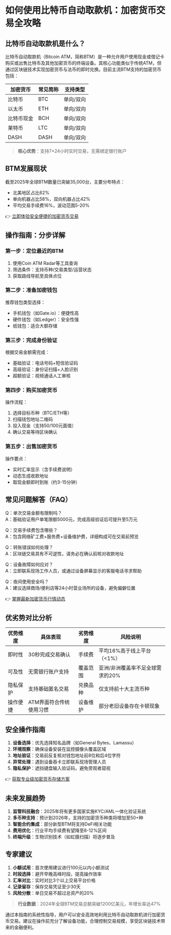 # 如何使用比特币自动取款机：加密货币交易全攻略

## 比特币自动取款机是什么？

比特币自动取款机（Bitcoin ATM，简称BTM）是一种允许用户使用现金或借记卡购买或出售比特币及其他加密货币的终端设备。其核心功能类似于传统ATM，但通过区块链技术实现加密货币与法币的即时兑换。目前主流BTM支持的加密货币包括：

| 加密货币 | 常见简称 | 支持类型 |
|---------|---------|---------|
| 比特币   | BTC     | 单向/双向 |
| 以太币   | ETH     | 单向/双向 |
| 比特币现金 | BCH     | 单向/双向 |
| 莱特币   | LTC     | 单向/双向 |
| DASH    | DASH    | 单向/双向 |

> **核心优势**：支持7×24小时实时交易，无需绑定银行账户

## BTM发展现状

截至2025年全球BTM数量已突破35,000台，主要分布特点：
- 北美地区占比62%
- 单向机器占比58%，双向机器占比42%
- 平均交易手续费16%，波动范围5-20%

👉 [立即体验安全便捷的加密货币交易](https://bit.ly/okx_welcome)

## 操作指南：分步详解

### 第一步：定位最近的BTM
1. 使用Coin ATM Radar等工具查询
2. 筛选条件：支持币种/交易类型/运营状态
3. 获取路线导航至具体点位

### 第二步：准备加密钱包
推荐钱包类型选择：
- 手机钱包（如Gate.io）：便捷性高
- 硬件钱包（如Ledger）：安全性强
- 纸钱包：适合大额存储

### 第三步：完成身份验证
根据交易金额需完成：
- 基础验证：电话号码+短信验证码
- 高级验证：身份证扫描+人脸识别
- 超额验证：视频通话人工审核

### 第四步：购买加密货币
操作流程：
1. 选择目标币种（BTC/ETH等）
2. 扫描钱包地址二维码
3. 投入现金（支持50/100元面值）
4. 确认交易等待区块确认

### 第五步：出售加密货币
操作要点：
- 实时汇率显示（含手续费说明）
- 动态生成收款地址
- 取现金额即时到账（约3-15分钟）

## 常见问题解答（FAQ）

Q：单次交易金额有限制吗？  
A：基础验证用户单笔限额5000元，完成高级验证后可提升至5万元

Q：交易手续费包含哪些？  
A：包含网络矿工费+服务费+设备维护费，详细构成可在交易前预览

Q：转账错误如何处理？  
A：区块链交易具有不可逆性，请务必在确认前核对收款地址

Q：设备故障如何应对？  
A：立即联系现场工作人员，或通过设备屏幕显示的客服电话寻求帮助

Q：夜间使用安全吗？  
A：建议选择商场/便利店等24小时营业场所的设备，避免偏僻位置

👉 [掌握最新加密货币行情动态](https://bit.ly/okx_welcome)

## 优劣势对比分析

| 优势维度       | 具体表现                          | 劣势维度       | 风险说明                          |
|----------------|-----------------------------------|----------------|-----------------------------------|
| 即时性         | 30秒完成交易确认                 | 手续费         | 平均16%高于线上平台（<1%）        |
| 可及性         | 无需银行账户支持                  | 覆盖范围       | 亚洲/非洲覆盖率不足全球需求的20%  |
| 隐私保护       | 支持基础匿名交易                  | 兑换品种       | 仅支持前十大主流币种               |
| 操作便捷       | ATM界面符合传统使用习惯           | 设备维护       | 部分老旧设备存在卡顿现象           |

## 安全操作指南

1. **设备选择**：优先选择知名品牌（如General Bytes、Lamassu）
2. **环境观察**：确保设备安装在监控摄像头覆盖区域
3. **地址验证**：交易前反复核对钱包地址前8位和后4位字符
4. **异常处理**：遇到设备吞卡立即联系现场管理人员
5. **隐私保护**：遮挡键盘输入验证码，避免旁观者窥视

👉 [获取专业级加密货币存储方案](https://bit.ly/okx_welcome)

## 未来发展趋势

1. **监管科技融合**：2025年将有更多国家实施KYC/AML一体化验证系统
2. **多币种支持**：预计到2026年，支持的加密货币种类将增加至50+种
3. **智能合约集成**：部分新型BTM将支持DeFi相关功能
4. **费用优化**：行业平均手续费有望降至8-12%区间
5. **终端升级**：生物识别技术（如虹膜扫描）将逐步普及

## 专家建议

1. **小额试用**：首次使用建议进行100元以内小额测试
2. **时段选择**：避开早晚高峰时段，提高操作效率
3. **汇率对比**：实时对比3个以上交易平台价格
4. **记录留存**：保存交易凭证至少30天
5. **风险分散**：单日交易不超过总资产的20%

> **行业数据**：2024年全球BTM交易总额突破1200亿美元，年增长率达47%

通过本指南的系统性指导，用户可以安全高效地利用比特币自动取款机进行加密货币交易。建议在操作前充分了解设备功能，合理控制交易规模，享受区块链技术带来的金融便利。